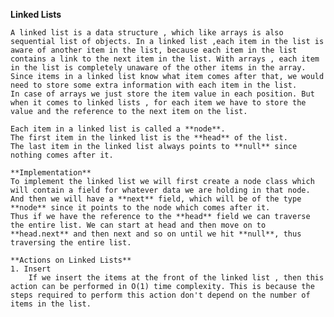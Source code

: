 **Linked Lists**

    A linked list is a data structure , which like arrays is also sequential list of objects. In a linked list ,each item in the list is aware of another item in the list, because each item in the list contains a link to the next item in the list. With arrays , each item in the list is completely unaware of the other items in the array.
    Since items in a linked list know what item comes after that, we would need to store some extra information with each item in the list.
    In case of arrays we just store the item value in each position. But when it comes to linked lists , for each item we have to store the value and the reference to the next item on the list. 

    Each item in a linked list is called a **node**.
    The first item in the linked list is the **head** of the list. 
    The last item in the linked list always points to **null** since nothing comes after it. 
    
    **Implementation**
    To implement the linked list we will first create a node class which will contain a field for whatever data we are holding in that node. And then we will have a **next** field, which will be of the type **node** since it points to the node which comes after it. 
    Thus if we have the reference to the **head** field we can traverse the entire list. We can start at head and then move on to **head.next** and then next and so on until we hit **null**, thus traversing the entire list.
    
    **Actions on Linked Lists**
    1. Insert
        If we insert the items at the front of the linked list , then this action can be performed in O(1) time complexity. This is because the steps required to perform this action don't depend on the number of items in the list. 
        